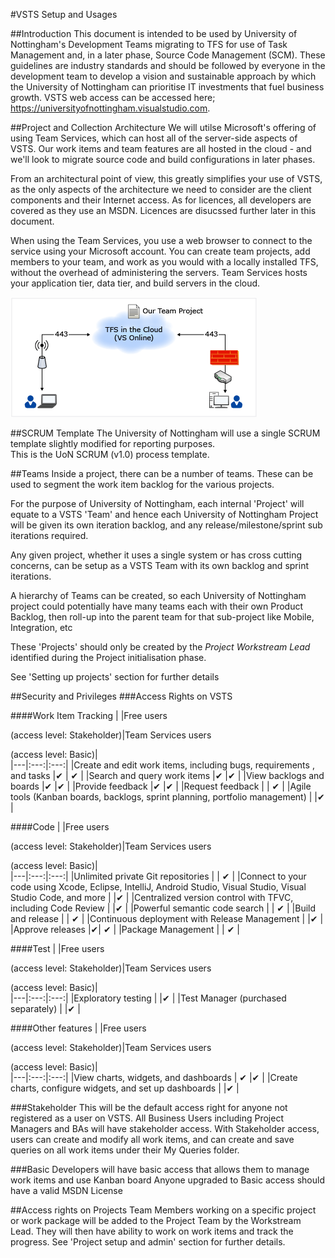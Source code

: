 #VSTS Setup and Usages


##Introduction
This document is intended to be used by University of Nottingham's Development Teams migrating to TFS for use of Task Management and, in a later phase, Source Code Management (SCM).   These guidelines are industry standards and should be followed by everyone in the development team to develop a vision and sustainable approach by which the University of Nottingham can prioritise IT investments that fuel business growth. 
VSTS web access can be accessed here; https://universityofnottingham.visualstudio.com.


##Project and Collection Architecture
We will utilse Microsoft's offering of using Team Services, which can host all of the server-side aspects of VSTS. Our work items and team features are all hosted in the cloud - and we'll look to migrate source code and build configurations in later phases. 

From an architectural point of view, this greatly simplifies your use of VSTS, as the only aspects of the architecture we need to consider are the client components and their Internet access.  As for licences, all developers are covered as they use an MSDN.  Licences are disucssed further later in this document.

When using the Team Services, you use a web browser to connect to the service using your Microsoft account. You can create team projects, add members to your team, and work as you would with a locally installed TFS, without the overhead of administering the servers. Team Services hosts your application tier, data tier, and build servers in the cloud.

![VSTS Solution](./images/hosted-tfs.png "VSTS Solution")

 
##SCRUM Template
The University of Nottingham will use a single SCRUM template slightly modified for reporting purposes.  
This is the UoN SCRUM (v1.0) process template. 

##Teams
Inside a project, there can be a number of teams. These can be used to segment the work item backlog for the various projects.

For the purpose of University of Nottingham, each internal 'Project' will equate to a VSTS 'Team' and hence each University of Nottingham Project will be given its own iteration backlog, and any release/milestone/sprint sub iterations required.

Any given project, whether it uses a single system or has cross cutting concerns, can be setup as a VSTS Team with its own backlog and sprint iterations.

A hierarchy of Teams can be created, so each University of Nottingham project could potentially have many teams each with their own Product Backlog, then roll-up into the parent team for that sub-project like Mobile, Integration, etc

These 'Projects' should only be created by the *Project Workstream Lead* identified during the Project initialisation phase. 

See 'Setting up projects' section for further details


##Security and Privileges
###Access Rights on VSTS

####Work Item Tracking
|   |Free users <p> (access level: Stakeholder)|Team Services users <p>  (access level: Basic)|  
|---|:---:|:---:| 
|Create and edit work items, including bugs, requirements , and tasks	|✔ | ✔ |
|Search and query work items	|✔ |✔ |
|View backlogs and boards	|✔ |✔ |
|Provide feedback	|✔ |✔ |
|Request feedback	|   | ✔ |
|Agile tools (Kanban boards, backlogs, sprint planning, portfolio management) |   |✔ |



####Code
|   |Free users <p> (access level: Stakeholder)|Team Services users <p>  (access level: Basic)|  
|---|:---:|:---:| 
|Unlimited private Git repositories	|   | ✔ |
|Connect to your code using Xcode, Eclipse, IntelliJ, Android Studio, Visual Studio, Visual Studio Code, and more	|   |✔ |
|Centralized version control with TFVC, including Code Review	|   |✔ |
|Powerful semantic code search	|   | ✔ |
|Build and release	|   | ✔  |
|Continuous deployment with Release Management |   |✔ |
|Approve releases |✔| ✔ |
|Package Management |   | ✔ | 
 
 


####Test
|   |Free users <p> (access level: Stakeholder)|Team Services users <p>  (access level: Basic)|  
|---|:---:|:---:| 
|Exploratory testing	|   |✔ |
|Test Manager (purchased separately)	|   |✔ |
 
 


####Other features
|   |Free users <p> (access level: Stakeholder)|Team Services users <p>  (access level: Basic)|  
|---|:---:|:---:| 
|View charts, widgets, and dashboards | ✔ |✔ |
|Create charts, configure widgets, and set up dashboards |   |✔ |
 
   
###Stakeholder
This will be the default access right for anyone not registered as a user on VSTS. 
All Business Users including Project Managers and BAs will have stakeholder access. 
With Stakeholder access, users can create and modify all work items, and can create and save queries on all work items under their My Queries folder.

   
###Basic
Developers will have basic access that allows them to manage work items and use Kanban board
Anyone upgraded to Basic access should have a valid MSDN License

##Access rights on Projects
Team Members working on a specific project or work package will be added to the Project Team by the Workstream Lead. They will then have ability to work on work items and track the progress.
See 'Project setup and admin' section for further details.

 [tick]: ./images/tick.png "Yes!"